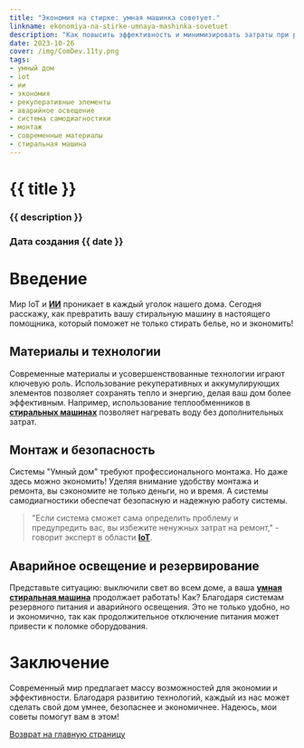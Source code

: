 ```yaml
---
title: "Экономия на стирке: умная машинка советует."
linkname: ekonomiya-na-stirke-umnaya-mashinka-sovetuet
description: "Как повысить эффективность и минимизировать затраты при разработке систем 'Умный дом' с IoT и ИИ."
date: 2023-10-26
cover: /img/ComDev.11ty.png
tags: 
- умный дом
- iot
- ии
- экономия
- рекуперативные элементы
- аварийное освещение
- система самодиагностики
- монтаж
- современные материалы
- стиральная машина
---
```


# {{ title }}
### {{ description }}
### Дата создания {{ date }}

# Введение

Мир IoT и **[ИИ](/)** проникает в каждый уголок нашего дома. Сегодня расскажу, как превратить вашу стиральную машину в настоящего помощника, который поможет не только стирать белье, но и экономить!

## Материалы и технологии

Современные материалы и усовершенствованные технологии играют ключевую роль. Использование рекуперативных и аккумулирующих элементов позволяет сохранять тепло и энергию, делая ваш дом более эффективным. Например, использование теплообменников в **[стиральных машинах](/)** позволяет нагревать воду без дополнительных затрат.

## Монтаж и безопасность

Системы "Умный дом" требуют профессионального монтажа. Но даже здесь можно экономить! Уделяя внимание удобству монтажа и ремонта, вы сэкономите не только деньги, но и время. А системы самодиагностики обеспечат безопасную и надежную работу системы.

> "Если система сможет сама определить проблему и предупредить вас, вы избежите ненужных затрат на ремонт," - говорит эксперт в области **[IoT](/)**.

## Аварийное освещение и резервирование

Представьте ситуацию: выключили свет во всем доме, а ваша **[умная стиральная машина](/)** продолжает работать! Как? Благодаря системам резервного питания и аварийного освещения. Это не только удобно, но и экономично, так как продолжительное отключение питания может привести к поломке оборудования.

# Заключение

Современный мир предлагает массу возможностей для экономии и эффективности. Благодаря развитию технологий, каждый из нас может сделать свой дом умнее, безопаснее и экономичнее. Надеюсь, мои советы помогут вам в этом!

[Возврат на главную страницу](/)